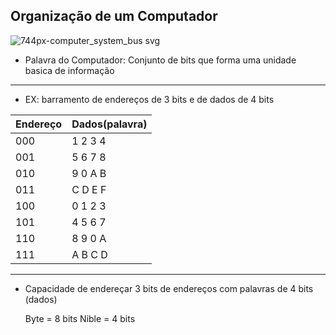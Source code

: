 
Organização de um Computador
------------------------------




![744px-computer_system_bus svg](https://cloud.githubusercontent.com/assets/3441126/9382374/9c35c54c-4716-11e5-9021-8ae27fcf9e9b.png)


- Palavra do Computador: 
Conjunto de bits que forma uma unidade basica de informação



--------

- EX: barramento de endereços de 3 bits e de dados de 4 bits


|Endereço | Dados(palavra)|
----------|--------------
|000 | 1 2 3 4|
|001 | 5 6 7 8|
|010 | 9 0 A B|
|011 | C D E F|
|100 | 0 1 2 3|
|101 | 4 5 6 7|
|110 | 8 9 0 A|
|111 | A B C D|
---------------

- Capacidade de endereçar 3 bits de endereços com palavras de 4 bits (dados)

  Byte = 8 bits
  Nible = 4 bits
  




